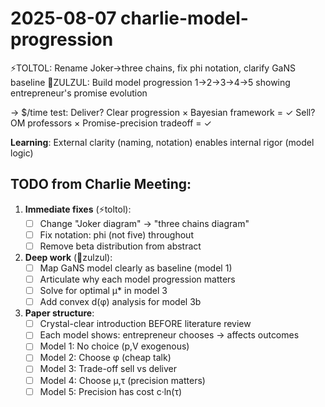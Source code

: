# 2025-08-07 charlie-model-progression

⚡TOLTOL: Rename Joker→three chains, fix phi notation, clarify GaNS baseline
🧲ZULZUL: Build model progression 1→2→3→4→5 showing entrepreneur's promise evolution

→ $/time test:
  Deliver? Clear progression × Bayesian framework = ✓
  Sell? OM professors × Promise-precision tradeoff = ✓

**Learning**: External clarity (naming, notation) enables internal rigor (model logic)

## TODO from Charlie Meeting:
1. **Immediate fixes** (⚡toltol):
   - [ ] Change "Joker diagram" → "three chains diagram"
   - [ ] Fix notation: phi (not five) throughout
   - [ ] Remove beta distribution from abstract

2. **Deep work** (🧲zulzul):
   - [ ] Map GaNS model clearly as baseline (model 1)
   - [ ] Articulate why each model progression matters
   - [ ] Solve for optimal μ* in model 3
   - [ ] Add convex d(φ) analysis for model 3b

3. **Paper structure**:
   - [ ] Crystal-clear introduction BEFORE literature review
   - [ ] Each model shows: entrepreneur chooses → affects outcomes
   - [ ] Model 1: No choice (p,V exogenous)
   - [ ] Model 2: Choose φ (cheap talk)
   - [ ] Model 3: Trade-off sell vs deliver
   - [ ] Model 4: Choose μ,τ (precision matters)
   - [ ] Model 5: Precision has cost c·ln(τ)